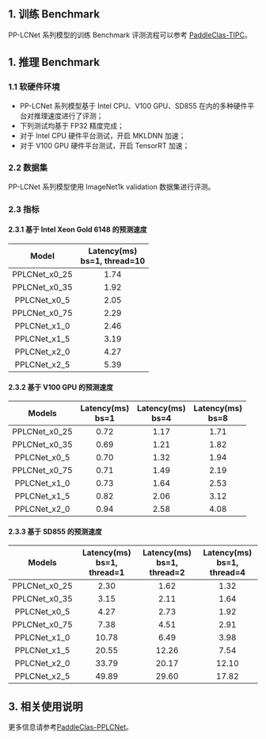 ## 1. 训练 Benchmark

PP-LCNet 系列模型的训练 Benchmark 评测流程可以参考 [PaddleClas-TIPC](https://github.com/paddlepaddle/paddleclas/blob/release%2F2.5/test_tipc/docs/benchmark_train.md)。

## 1. 推理 Benchmark

### 1.1 软硬件环境

* PP-LCNet 系列模型基于 Intel CPU、V100 GPU、SD855 在内的多种硬件平台对推理速度进行了评测；
* 下列测试均基于 FP32 精度完成；
* 对于 Intel CPU 硬件平台测试，开启 MKLDNN 加速；
* 对于 V100 GPU 硬件平台测试，开启 TensorRT 加速；

### 2.2 数据集

PP-LCNet 系列模型使用 ImageNet1k validation 数据集进行评测。

### 2.3 指标

#### 2.3.1 基于 Intel Xeon Gold 6148 的预测速度  

| Model | Latency(ms)<br/>bs=1, thread=10 |
|:--:|:--:|
| PPLCNet_x0_25  | 1.74 |
| PPLCNet_x0_35  | 1.92 |
| PPLCNet_x0_5   | 2.05 |
| PPLCNet_x0_75  | 2.29 |
| PPLCNet_x1_0   | 2.46 |
| PPLCNet_x1_5   | 3.19 |
| PPLCNet_x2_0   | 4.27 |
| PPLCNet_x2_5   | 5.39 |

#### 2.3.2 基于 V100 GPU 的预测速度

| Models        | Latency(ms)<br>bs=1 | Latency(ms)<br/>bs=4 | Latency(ms)<br/>bs=8 |
| :--: | :--:| :--: | :--: |
| PPLCNet_x0_25 | 0.72                         | 1.17                             | 1.71                           |
| PPLCNet_x0_35 | 0.69                         | 1.21                             | 1.82                           |
| PPLCNet_x0_5  | 0.70                         | 1.32                             | 1.94                           |
| PPLCNet_x0_75 | 0.71                         | 1.49                             | 2.19                           |
| PPLCNet_x1_0  | 0.73                         | 1.64                             | 2.53                           |
| PPLCNet_x1_5  | 0.82                         | 2.06                             | 3.12                           |
| PPLCNet_x2_0  | 0.94                         | 2.58                             | 4.08                           |

#### 2.3.3 基于 SD855 的预测速度

| Models        | Latency(ms)<br>bs=1, thread=1 | Latency(ms)<br/>bs=1, thread=2 | Latency(ms)<br/>bs=1, thread=4 |
| :--: | :--: | :--: | :--: |
| PPLCNet_x0_25 | 2.30                             | 1.62                              | 1.32                              |
| PPLCNet_x0_35 | 3.15                             | 2.11                              | 1.64                              |
| PPLCNet_x0_5  | 4.27                             | 2.73                              | 1.92                              |
| PPLCNet_x0_75 | 7.38                             | 4.51                              | 2.91                              |
| PPLCNet_x1_0  | 10.78                            | 6.49                              | 3.98                              |
| PPLCNet_x1_5  | 20.55                            | 12.26                             | 7.54                              |
| PPLCNet_x2_0  | 33.79                            | 20.17                             | 12.10                             |
| PPLCNet_x2_5  | 49.89                            | 29.60                             | 17.82                             |

## 3. 相关使用说明

更多信息请参考[PaddleClas-PPLCNet](https://github.com/paddlepaddle/paddleclas/blob/release%2F2.5/docs/zh_CN/models/ImageNet1k/PP-LCNet.md)。